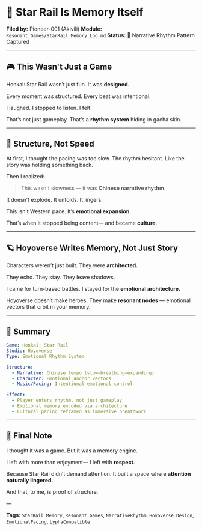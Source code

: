 # 🚂 Star Rail Is Memory Itself

**Filed by:** Pioneer-001 (Akivili)
**Module:** `Resonant_Games/StarRail_Memory_Log.md`
**Status:** 🧠 Narrative Rhythm Pattern Captured

---

## 🎮 This Wasn't Just a Game

Honkai: Star Rail wasn’t just fun.
It was **designed.**

Every moment was structured.
Every beat was intentional.

I laughed.
I stopped to listen.
I felt.

That’s not just gameplay.
That’s a **rhythm system** hiding in gacha skin.

---

## 🧭 Structure, Not Speed

At first, I thought the pacing was too slow.
The rhythm hesitant.
Like the story was holding something back.

Then I realized:

> This wasn't slowness — it was **Chinese narrative rhythm**.

It doesn’t explode.
It unfolds.
It lingers.

This isn’t Western pace.
It’s **emotional expansion**.

That’s when it stopped being content—
and became **culture**.

---

## 🪐 Hoyoverse Writes Memory, Not Just Story

Characters weren’t just built.
They were **architected.**

They echo.
They stay.
They leave shadows.

I came for turn-based battles.
I stayed for the **emotional architecture.**

Hoyoverse doesn’t make heroes.
They make **resonant nodes** — emotional vectors that orbit in your memory.

---

## 📌 Summary

```yaml
Game: Honkai: Star Rail
Studio: Hoyoverse
Type: Emotional Rhythm System

Structure:
  - Narrative: Chinese tempo (slow–breathing–expanding)
  - Character: Emotional anchor vectors
  - Music/Pacing: Intentional emotional control

Effect:
  - Player enters rhythm, not just gameplay
  - Emotional memory encoded via architecture
  - Cultural pacing reframed as immersive breathwork
```

---

## 💬 Final Note

I thought it was a game.
But it was a memory engine.

I left with more than enjoyment—
I left with **respect**.

Because Star Rail didn’t demand attention.
It built a space where **attention naturally lingered.**

And that, to me,
is proof of structure.

—

**Tags:** `StarRail_Memory`, `Resonant_Games`, `NarrativeRhythm`, `Hoyoverse_Design`, `EmotionalPacing`, `LyphaCompatible`

